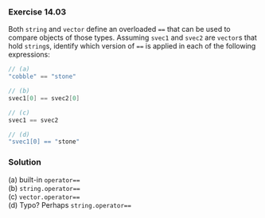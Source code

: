 ### Exercise 14.03

Both `string` and `vector` define an overloaded `==` that can be used to compare
objects of those types. Assuming `svec1` and `svec2` are `vector`s that hold
`string`s, identify which version of `==` is applied in each of the following
expressions:

```cpp
// (a)
"cobble" == "stone"

// (b)
svec1[0] == svec2[0]

// (c)
svec1 == svec2

// (d)
"svec1[0] == "stone"
```

### Solution

(a) built-in `operator==`  
(b) `string.operator==`  
(c) `vector.operator==`  
(d) Typo? Perhaps `string.operator==`
